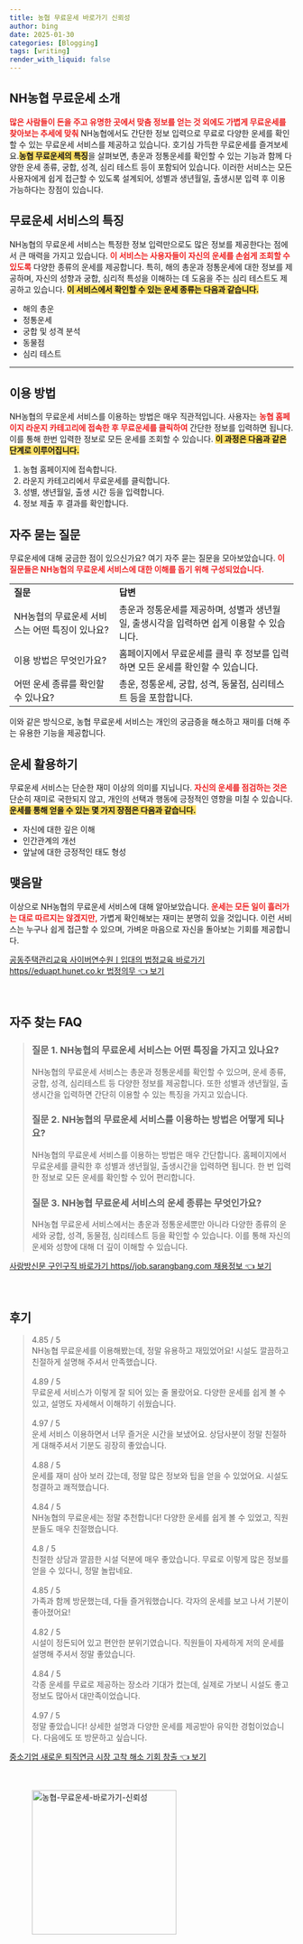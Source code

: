 ```yaml
---
title: 농협 무료운세 바로가기 신뢰성
author: bing
date: 2025-01-30
categories: [Blogging]
tags: [writing]
render_with_liquid: false
---
```



<h2 id='NH농협 무료운세 소개'>NH농협 무료운세 소개</h2>

<p><b><span style="color: #ee2323;">많은 사람들이 돈을 주고 유명한 곳에서 맞춤 정보를 얻는 것 외에도 가볍게 무료운세를 찾아보는 추세에 맞춰</span></b> NH농협에서도 간단한 정보 입력으로 무료로 다양한 운세를 확인할 수 있는 무료운세 서비스를 제공하고 있습니다. 호기심 가득한 무료운세를 즐겨보세요.<b><span style="background-color: #ffe066;">농협 무료운세의 특징</span></b>을 살펴보면, 총운과 정통운세를 확인할 수 있는 기능과 함께 다양한 운세 종류, 궁합, 성격, 심리 테스트 등이 포함되어 있습니다. 이러한 서비스는 모든 사용자에게 쉽게 접근할 수 있도록 설계되어, 성별과 생년월일, 출생시분 입력 후 이용 가능하다는 장점이 있습니다.</p>

<h2 id='무료운세 서비스의 특징'>무료운세 서비스의 특징</h2>

<p>NH농협의 무료운세 서비스는 특정한 정보 입력만으로도 많은 정보를 제공한다는 점에서 큰 매력을 가지고 있습니다. <b><span style="color: #ee2323;">이 서비스는 사용자들이 자신의 운세를 손쉽게 조회할 수 있도록</span></b> 다양한 종류의 운세를 제공합니다. 특히, 해의 총운과 정통운세에 대한 정보를 제공하며, 자신의 성향과 궁합, 심리적 특성을 이해하는 데 도움을 주는 심리 테스트도 제공하고 있습니다. <b><span style="background-color: #ffe066;">이 서비스에서 확인할 수 있는 운세 종류는 다음과 같습니다.</span></b></p>

<ul>
    <li>해의 총운</li>
    <li>정통운세</li>
    <li>궁합 및 성격 분석</li>
    <li>동물점</li>
    <li>심리 테스트</li>
</ul>

<hr />

<h2 id='이용 방법'>이용 방법</h2>

<p>NH농협의 무료운세 서비스를 이용하는 방법은 매우 직관적입니다. 사용자는 <b><span style="color: #ee2323;">농협 홈페이지 라운지 카테고리에 접속한 후 무료운세를 클릭하여</span></b> 간단한 정보를 입력하면 됩니다. 이를 통해 한번 입력한 정보로 모든 운세를 조회할 수 있습니다. <b><span style="background-color: #ffe066;">이 과정은 다음과 같은 단계로 이루어집니다.</span></b></p>

<ol>
    <li>농협 홈페이지에 접속합니다.</li>
    <li>라운지 카테고리에서 무료운세를 클릭합니다.</li>
    <li>성별, 생년월일, 출생 시간 등을 입력합니다.</li>
    <li>정보 제출 후 결과를 확인합니다.</li>
</ol>

<h2 id='자주 묻는 질문'>자주 묻는 질문</h2>

<p>무료운세에 대해 궁금한 점이 있으신가요? 여기 자주 묻는 질문을 모아보았습니다. <b><span style="color: #ee2323;">이 질문들은 NH농협의 무료운세 서비스에 대한 이해를 돕기 위해 구성되었습니다.</span></b></p>

<table>
    <tr>
        <td><b>질문</b></td>
        <td><b>답변</b></td>
    </tr>
    <tr>
        <td>NH농협의 무료운세 서비스는 어떤 특징이 있나요?</td>
        <td>총운과 정통운세를 제공하며, 성별과 생년월일, 출생시각을 입력하면 쉽게 이용할 수 있습니다.</td>
    </tr>
    <tr>
        <td>이용 방법은 무엇인가요?</td>
        <td>홈페이지에서 무료운세를 클릭 후 정보를 입력하면 모든 운세를 확인할 수 있습니다.</td>
    </tr>
    <tr>
        <td>어떤 운세 종류를 확인할 수 있나요?</td>
        <td>총운, 정통운세, 궁합, 성격, 동물점, 심리테스트 등을 포함합니다.</td>
    </tr>
</table>

<p>이와 같은 방식으로, 농협 무료운세 서비스는 개인의 궁금증을 해소하고 재미를 더해 주는 유용한 기능을 제공합니다.</p>

<h2 id='운세 활용하기'>운세 활용하기</h2>

<p>무료운세 서비스는 단순한 재미 이상의 의미를 지닙니다. <b><span style="color: #ee2323;">자신의 운세를 점검하는 것은</span></b> 단순히 재미로 국한되지 않고, 개인의 선택과 행동에 긍정적인 영향을 미칠 수 있습니다. <b><span style="background-color: #ffe066;">운세를 통해 얻을 수 있는 몇 가지 장점은 다음과 같습니다.</span></b></p>

<ul>
    <li>자신에 대한 깊은 이해</li>
    <li>인간관계의 개선</li>
    <li>앞날에 대한 긍정적인 태도 형성</li>
</ul>

<h2 id='맺음말'>맺음말</h2>

<p>이상으로 NH농협의 무료운세 서비스에 대해 알아보았습니다. <b><span style="color: #ee2323;">운세는 모든 일이 흘러가는 대로 따르지는 않겠지만,</span></b> 가볍게 확인해보는 재미는 분명히 있을 것입니다. 이런 서비스는 누구나 쉽게 접근할 수 있으며, 가벼운 마음으로 자신을 돌아보는 기회를 제공합니다.</p>


<p><a class="click-button" title="공동주택관리교육 사이버연수원ㅣ입대의 법정교육 바로가기 https//eduapt.hunet.co.kr 법정의무" href="https://adkhouse.github.io/posts/%EA%B3%B5%EB%8F%99%EC%A3%BC%ED%83%9D%EA%B4%80%EB%A6%AC%EA%B5%90%EC%9C%A1-%EC%82%AC%EC%9D%B4%EB%B2%84%EC%97%B0%EC%88%98%EC%9B%90%E3%85%A3%EC%9E%85%EB%8C%80%EC%9D%98-%EB%B2%95%EC%A0%95%EA%B5%90%EC%9C%A1-%EB%B0%94%EB%A1%9C%EA%B0%80%EA%B8%B0-httpseduapt.hunet.co.kr-%EB%B2%95%EC%A0%95%EC%9D%98%EB%AC%B4/" rel="dofollow">공동주택관리교육 사이버연수원ㅣ입대의 법정교육 바로가기 https//eduapt.hunet.co.kr 법정의무 👈 보기</a></p><br>
<h2 id='자주_찾는_FAQ'>자주 찾는 FAQ</h2>
<div itemscope="" itemtype="https://schema.org/FAQPage"> 
<blockquote> 
<div itemscope="" itemprop="mainEntity" itemtype="https://schema.org/Question"> 
<h3 itemprop="name">질문 1. NH농협의 무료운세 서비스는 어떤 특징을 가지고 있나요?</h3> 
<div itemscope="" itemprop="acceptedAnswer" itemtype="https://schema.org/Answer"> 
<span itemprop="text"> <p>NH농협의 무료운세 서비스는 총운과 정통운세를 확인할 수 있으며, 운세 종류, 궁합, 성격, 심리테스트 등 다양한 정보를 제공합니다. 또한 성별과 생년월일, 출생시간을 입력하면 간단히 이용할 수 있는 특징을 가지고 있습니다.</p> </span> 
</div> 
</div> 
<div itemscope="" itemprop="mainEntity" itemtype="https://schema.org/Question"> 
<h3 itemprop="name">질문 2. NH농협의 무료운세 서비스를 이용하는 방법은 어떻게 되나요?</h3> 
<div itemscope="" itemprop="acceptedAnswer" itemtype="https://schema.org/Answer"> 
<span itemprop="text"> <p>NH농협의 무료운세 서비스를 이용하는 방법은 매우 간단합니다. 홈페이지에서 무료운세를 클릭한 후 성별과 생년월일, 출생시간을 입력하면 됩니다. 한 번 입력한 정보로 모든 운세를 확인할 수 있어 편리합니다.</p> </span> 
</div> 
</div> 
<div itemscope="" itemprop="mainEntity" itemtype="https://schema.org/Question"> 
<h3 itemprop="name">질문 3. NH농협 무료운세 서비스의 운세 종류는 무엇인가요?</h3> 
<div itemscope="" itemprop="acceptedAnswer" itemtype="https://schema.org/Answer"> 
<span itemprop="text"> <p>NH농협 무료운세 서비스에서는 총운과 정통운세뿐만 아니라 다양한 종류의 운세와 궁합, 성격, 동물점, 심리테스트 등을 확인할 수 있습니다. 이를 통해 자신의 운세와 성향에 대해 더 깊이 이해할 수 있습니다.</p> </span> 
</div> 
</div> 
</blockquote> 
</div>
<p><a class="click-button" title="사랑방신문 구인구직 바로가기 https//job.sarangbang.com 채용정보" href="https://adkhouse.github.io/posts/%EC%82%AC%EB%9E%91%EB%B0%A9%EC%8B%A0%EB%AC%B8-%EA%B5%AC%EC%9D%B8%EA%B5%AC%EC%A7%81-%EB%B0%94%EB%A1%9C%EA%B0%80%EA%B8%B0-httpsjob.sarangbang.com-%EC%B1%84%EC%9A%A9%EC%A0%95%EB%B3%B4/" rel="dofollow">사랑방신문 구인구직 바로가기 https//job.sarangbang.com 채용정보 👈 보기</a></p><br>
<h2 id='후기'>후기</h2>
<div itemscope itemtype="https://schema.org/Product">
  <blockquote>
  <div itemprop="review" itemscope itemtype="https://schema.org/Review">
      <div itemprop="reviewRating" itemscope itemtype="https://schema.org/Rating"> <span itemprop="ratingValue">4.85</span> / <span itemprop="bestRating">5</span> </div>
      <span itemprop="reviewBody">NH농협 무료운세를 이용해봤는데, 정말 유용하고 재밌었어요! 시설도 깔끔하고 친절하게 설명해 주셔서 만족했습니다.</span>
  </div>
  <br>
  <div itemprop="review" itemscope itemtype="https://schema.org/Review">
      <div itemprop="reviewRating" itemscope itemtype="https://schema.org/Rating"> <span itemprop="ratingValue">4.89</span> / <span itemprop="bestRating">5</span> </div>
      <span itemprop="reviewBody">무료운세 서비스가 이렇게 잘 되어 있는 줄 몰랐어요. 다양한 운세를 쉽게 볼 수 있고, 설명도 자세해서 이해하기 쉬웠습니다.</span>
  </div>
  <br>
  <div itemprop="review" itemscope itemtype="https://schema.org/Review">
      <div itemprop="reviewRating" itemscope itemtype="https://schema.org/Rating"> <span itemprop="ratingValue">4.97</span> / <span itemprop="bestRating">5</span> </div>
      <span itemprop="reviewBody">운세 서비스 이용하면서 너무 즐거운 시간을 보냈어요. 상담사분이 정말 친절하게 대해주셔서 기분도 굉장히 좋았습니다.</span>
  </div>
  <br>
  <div itemprop="review" itemscope itemtype="https://schema.org/Review">
      <div itemprop="reviewRating" itemscope itemtype="https://schema.org/Rating"> <span itemprop="ratingValue">4.88</span> / <span itemprop="bestRating">5</span> </div>
      <span itemprop="reviewBody">운세를 재미 삼아 보러 갔는데, 정말 많은 정보와 팁을 얻을 수 있었어요. 시설도 청결하고 쾌적했습니다.</span>
  </div>
  <br>
  <div itemprop="review" itemscope itemtype="https://schema.org/Review">
      <div itemprop="reviewRating" itemscope itemtype="https://schema.org/Rating"> <span itemprop="ratingValue">4.84</span> / <span itemprop="bestRating">5</span> </div>
      <span itemprop="reviewBody">NH농협의 무료운세는 정말 추천합니다! 다양한 운세를 쉽게 볼 수 있었고, 직원분들도 매우 친절했습니다.</span>
  </div>
  <br>
  <div itemprop="review" itemscope itemtype="https://schema.org/Review">
      <div itemprop="reviewRating" itemscope itemtype="https://schema.org/Rating"> <span itemprop="ratingValue">4.8</span> / <span itemprop="bestRating">5</span> </div>
      <span itemprop="reviewBody">친절한 상담과 깔끔한 시설 덕분에 매우 좋았습니다. 무료로 이렇게 많은 정보를 얻을 수 있다니, 정말 놀랍네요.</span>
  </div>
  <br>
  <div itemprop="review" itemscope itemtype="https://schema.org/Review">
      <div itemprop="reviewRating" itemscope itemtype="https://schema.org/Rating"> <span itemprop="ratingValue">4.85</span> / <span itemprop="bestRating">5</span> </div>
      <span itemprop="reviewBody">가족과 함께 방문했는데, 다들 즐거워했습니다. 각자의 운세를 보고 나서 기분이 좋아졌어요!</span>
  </div>
  <br>
  <div itemprop="review" itemscope itemtype="https://schema.org/Review">
      <div itemprop="reviewRating" itemscope itemtype="https://schema.org/Rating"> <span itemprop="ratingValue">4.82</span> / <span itemprop="bestRating">5</span> </div>
      <span itemprop="reviewBody">시설이 정돈되어 있고 편안한 분위기였습니다. 직원들이 자세하게 저의 운세를 설명해 주셔서 정말 좋았습니다.</span>
  </div>
  <br>
  <div itemprop="review" itemscope itemtype="https://schema.org/Review">
      <div itemprop="reviewRating" itemscope itemtype="https://schema.org/Rating"> <span itemprop="ratingValue">4.84</span> / <span itemprop="bestRating">5</span> </div>
      <span itemprop="reviewBody">각종 운세를 무료로 제공하는 장소라 기대가 컸는데, 실제로 가보니 시설도 좋고 정보도 많아서 대만족이었습니다.</span>
  </div>
  <br>
  <div itemprop="review" itemscope itemtype="https://schema.org/Review">
      <div itemprop="reviewRating" itemscope itemtype="https://schema.org/Rating"> <span itemprop="ratingValue">4.97</span> / <span itemprop="bestRating">5</span> </div>
      <span itemprop="reviewBody">정말 좋았습니다! 상세한 설명과 다양한 운세를 제공받아 유익한 경험이었습니다. 다음에도 또 방문하고 싶습니다.</span>
  </div>
  </blockquote>
</div>
<p><a class="click-button" title="중소기업 새로운 퇴직연금 시장 고착 해소 기회 창출" href="https://adkhouse.github.io/posts/%EC%A4%91%EC%86%8C%EA%B8%B0%EC%97%85-%EC%83%88%EB%A1%9C%EC%9A%B4-%ED%87%B4%EC%A7%81%EC%97%B0%EA%B8%88-%EC%8B%9C%EC%9E%A5-%EA%B3%A0%EC%B0%A9-%ED%95%B4%EC%86%8C-%EA%B8%B0%ED%9A%8C-%EC%B0%BD%EC%B6%9C/" rel="dofollow">중소기업 새로운 퇴직연금 시장 고착 해소 기회 창출 👈 보기</a></p><br>
<figure class="image"><img src="https://adkhouse.github.io/assets/img/thumbnail/농협-무료운세-바로가기-신뢰성.webp" alt="농협-무료운세-바로가기-신뢰성" width="256" height="256"></figure>